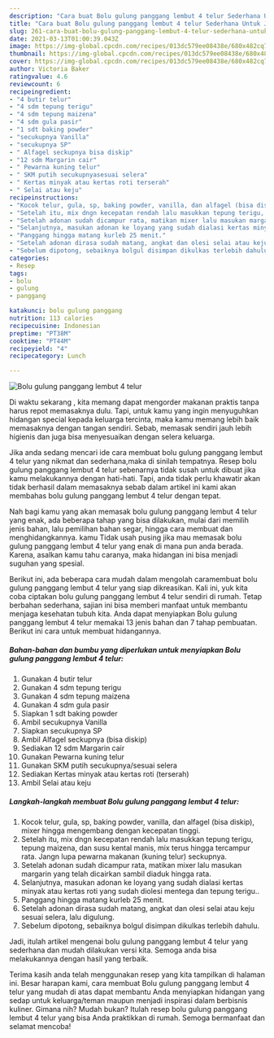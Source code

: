 ```yaml
---
description: "Cara buat Bolu gulung panggang lembut 4 telur Sederhana Untuk Jualan"
title: "Cara buat Bolu gulung panggang lembut 4 telur Sederhana Untuk Jualan"
slug: 261-cara-buat-bolu-gulung-panggang-lembut-4-telur-sederhana-untuk-jualan
date: 2021-03-13T01:00:39.043Z
image: https://img-global.cpcdn.com/recipes/013dc579ee08438e/680x482cq70/bolu-gulung-panggang-lembut-4-telur-foto-resep-utama.jpg
thumbnail: https://img-global.cpcdn.com/recipes/013dc579ee08438e/680x482cq70/bolu-gulung-panggang-lembut-4-telur-foto-resep-utama.jpg
cover: https://img-global.cpcdn.com/recipes/013dc579ee08438e/680x482cq70/bolu-gulung-panggang-lembut-4-telur-foto-resep-utama.jpg
author: Victoria Baker
ratingvalue: 4.6
reviewcount: 6
recipeingredient:
- "4 butir telur"
- "4 sdm tepung terigu"
- "4 sdm tepung maizena"
- "4 sdm gula pasir"
- "1 sdt baking powder"
- "secukupnya Vanilla"
- "secukupnya SP"
- " Alfagel seckupnya bisa diskip"
- "12 sdm Margarin cair"
- " Pewarna kuning telur"
- " SKM putih secukupnyasesuai selera"
- " Kertas minyak atau kertas roti terserah"
- " Selai atau keju"
recipeinstructions:
- "Kocok telur, gula, sp, baking powder, vanilla, dan alfagel (bisa diskip), mixer hingga mengembang dengan kecepatan tinggi."
- "Setelah itu, mix dngn kecepatan rendah lalu masukkan tepung terigu, tepung maizena, dan susu kental manis, mix terus hingga tercampur rata. Jangn lupa pewarna makanan (kuning telur) seckupnya."
- "Setelah adonan sudah dicampur rata, matikan mixer lalu masukan margarin yang telah dicairkan sambil diaduk hingga rata."
- "Selanjutnya, masukan adonan ke loyang yang sudah dialasi kertas minyak atau kertas roti yang sudah diolesi mentega dan tepung terigu.."
- "Panggang hingga matang kurleb 25 menit."
- "Setelah adonan dirasa sudah matang, angkat dan olesi selai atau keju sesuai selera, lalu digulung."
- "Sebelum dipotong, sebaiknya bolgul disimpan dikulkas terlebih dahulu."
categories:
- Resep
tags:
- bolu
- gulung
- panggang

katakunci: bolu gulung panggang 
nutrition: 113 calories
recipecuisine: Indonesian
preptime: "PT38M"
cooktime: "PT44M"
recipeyield: "4"
recipecategory: Lunch

---
```



![Bolu gulung panggang lembut 4 telur](https://img-global.cpcdn.com/recipes/013dc579ee08438e/680x482cq70/bolu-gulung-panggang-lembut-4-telur-foto-resep-utama.jpg)

Di waktu  sekarang , kita memang dapat mengorder makanan praktis tanpa harus repot memasaknya dulu. Tapi, untuk kamu yang ingin menyuguhkan hidangan special kepada keluarga tercinta, maka kamu memang lebih baik memasaknya dengan tangan sendiri. Sebab, memasak sendiri jauh lebih higienis dan juga bisa menyesuaikan dengan selera keluarga.

Jika anda sedang mencari ide cara membuat bolu gulung panggang lembut 4 telur yang nikmat dan sederhana,maka di sinilah tempatnya. Resep bolu gulung panggang lembut 4 telur  sebenarnya tidak susah untuk dibuat jika kamu melakukannya dengan hati-hati. Tapi, anda tidak perlu khawatir akan tidak berhasil dalam memasaknya 
sebab dalam artikel ini kami akan membahas bolu gulung panggang lembut 4 telur dengan tepat.  



Nah bagi kamu yang akan memasak bolu gulung panggang lembut 4 telur yang enak, ada beberapa tahap yang bisa dilakukan, mulai dari memilih jenis bahan, lalu pemilihan bahan segar, hingga cara membuat dan menghidangkannya. kamu Tidak usah pusing jika mau memasak bolu gulung panggang lembut 4 telur yang enak di mana pun anda berada. Karena, asalkan kamu  tahu caranya, maka hidangan ini bisa menjadi suguhan yang spesial.

Berikut ini, ada beberapa cara mudah dalam mengolah caramembuat bolu gulung panggang lembut 4 telur yang siap dikreasikan. Kali ini, yuk kita coba ciptakan bolu gulung panggang lembut 4 telur sendiri di rumah. Tetap berbahan sederhana, sajian ini bisa memberi manfaat untuk membantu menjaga kesehatan tubuh kita. Anda dapat menyiapkan Bolu gulung panggang lembut 4 telur memakai 13 jenis bahan dan 7 tahap pembuatan. Berikut ini cara untuk membuat hidangannya.

<!--inarticleads1-->

##### Bahan-bahan dan bumbu yang diperlukan untuk menyiapkan Bolu gulung panggang lembut 4 telur:

1. Gunakan 4 butir telur
1. Gunakan 4 sdm tepung terigu
1. Gunakan 4 sdm tepung maizena
1. Gunakan 4 sdm gula pasir
1. Siapkan 1 sdt baking powder
1. Ambil secukupnya Vanilla
1. Siapkan secukupnya SP
1. Ambil  Alfagel seckupnya (bisa diskip)
1. Sediakan 12 sdm Margarin cair
1. Gunakan  Pewarna kuning telur
1. Gunakan  SKM putih secukupnya/sesuai selera
1. Sediakan  Kertas minyak atau kertas roti (terserah)
1. Ambil  Selai atau keju




<!--inarticleads2-->

##### Langkah-langkah membuat Bolu gulung panggang lembut 4 telur:

1. Kocok telur, gula, sp, baking powder, vanilla, dan alfagel (bisa diskip), mixer hingga mengembang dengan kecepatan tinggi.
1. Setelah itu, mix dngn kecepatan rendah lalu masukkan tepung terigu, tepung maizena, dan susu kental manis, mix terus hingga tercampur rata. Jangn lupa pewarna makanan (kuning telur) seckupnya.
1. Setelah adonan sudah dicampur rata, matikan mixer lalu masukan margarin yang telah dicairkan sambil diaduk hingga rata.
1. Selanjutnya, masukan adonan ke loyang yang sudah dialasi kertas minyak atau kertas roti yang sudah diolesi mentega dan tepung terigu..
1. Panggang hingga matang kurleb 25 menit.
1. Setelah adonan dirasa sudah matang, angkat dan olesi selai atau keju sesuai selera, lalu digulung.
1. Sebelum dipotong, sebaiknya bolgul disimpan dikulkas terlebih dahulu.




Jadi, itulah artikel mengenai  bolu gulung panggang lembut 4 telur  yang sederhana dan mudah dilakukan versi kita. Semoga anda bisa melakukannya dengan hasil yang terbaik. 

Terima kasih anda telah menggunakan resep yang kita tampilkan di halaman ini. Besar harapan kami, cara membuat  Bolu gulung panggang lembut 4 telur yang mudah di atas dapat membantu Anda menyiapkan hidangan yang sedap untuk keluarga/teman maupun menjadi inspirasi dalam berbisnis kuliner. Gimana nih? Mudah bukan? Itulah resep bolu gulung panggang lembut 4 telur yang bisa Anda praktikkan di rumah. Semoga bermanfaat dan selamat mencoba!

